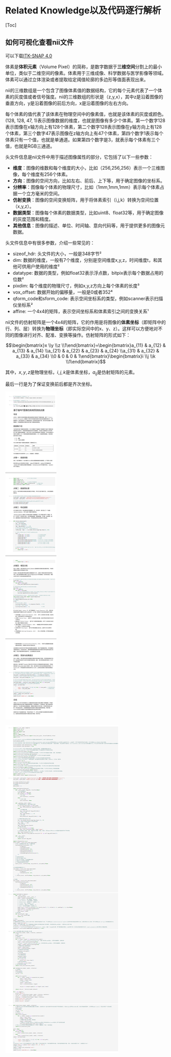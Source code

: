 # Related Knowledge以及代码逐行解析
[Toc]
## 如何可视化查看nii文件
可以下载[ITK-SNAP 4.0](http://www.itksnap.org/pmwiki/pmwiki.php?n=Downloads.SNAP4)

体素是**体积元素**（Volume Pixel）的简称，是数字数据于**三维空间**分割上的最小单位，类似于二维空间的像素。体素用于三维成像、科学数据与医学影像等领域。体素可以通过立体渲染或者提取给定阈值轮廓的多边形等值面表现出来。

nii的三维数组是一个包含了图像体素值的数据结构，它的每个元素代表了一个体素的灰度值或者信号强度。nii的三维数组的形状是（z,y,x），其中z是沿着图像的垂直方向，y是沿着图像的前后方向，x是沿着图像的左右方向。

每个体素的值代表了该体素在物理空间中的像素值，也就是该体素的灰度或颜色。(128, 128, 47, 1)表示图像数据的维度，也就是图像有多少个体素。第一个数字128表示图像在x轴方向上有128个体素，第二个数字128表示图像在y轴方向上有128个体素，第三个数字47表示图像在z轴方向上有47个体素，第四个数字1表示每个体素只有一个值，也就是单通道。如果第四个数字是3，就表示每个体素有三个值，也就是RGB三通道。

头文件信息是nii文件中用于描述图像属性的部分，它包括了以下一些参数：

- **维度**：图像的维数和每个维度的大小，比如（256,256,256）表示一个三维图像，每个维度有256个体素。
- **方向**：图像的空间方向，比如左右、前后、上下等，用于确定图像的坐标系。
- **分辨率**：图像每个体素的物理尺寸，比如（1mm,1mm,1mm）表示每个体素占据一个立方毫米的空间。
- **仿射变换**：图像的空间变换矩阵，用于将体素索引（i,j,k）转换为空间位置（x,y,z）。
- **数据类型**：图像每个体素的数据类型，比如uint8、float32等，用于确定图像的灰度范围和精度。
- **其他信息**：图像的描述、单位、时间轴、意向代码等，用于提供更多的图像元数据。

头文件信息中有很多参数，介绍一些常见的：

- sizeof_hdr: 头文件的大小，一般是348字节²
- dim: 数据的维度，一般有7个维度，分别是空间维度x,y,z，时间维度t，和其他可供用户使用的维度²
- datatype: 数据的类型，例如float32表示浮点数，bitpix表示每个数据占用的位数²
- pixdim: 每个维度的物理尺寸，例如x,y,z方向上每个体素的长度³
- vox_offset: 数据开始的偏移量，一般是0或者352⁴
- qform_code和sform_code: 表示空间坐标系的类型，例如scanner表示扫描仪坐标系²
- affine: 一个4x4的矩阵，表示空间坐标系和体素索引之间的变换关系¹


nii文件的仿射矩阵是一个4x4的矩阵，它的作用是将图像的**体素坐标**（即矩阵中的行、列、层）转换为**物理坐标**（即实际空间中的x、y、z）。这样可以方便地对不同的图像进行对齐、配准、变换等操作。仿射矩阵的形式如下：


$$\begin{bmatrix}x \\y \\z \\1\end{bmatrix}=\begin{bmatrix}a_{11} & a_{12} & a_{13} & a_{14} \\a_{21} & a_{22} & a_{23} & a_{24} \\a_{31} & a_{32} & a_{33} & a_{34} \\0 & 0 & 0 & 1\end{bmatrix}\begin{bmatrix}i \\j \\k \\1\end{bmatrix}$$

其中，$x,y,z$是物理坐标，$i,j,k$是体素坐标，$a_{ij}$是仿射矩阵的元素。

最后一行是为了保证变换前后都是齐次坐标。

![Alt text](image-1.png)

![](2023-08-21-16-36-15.png)